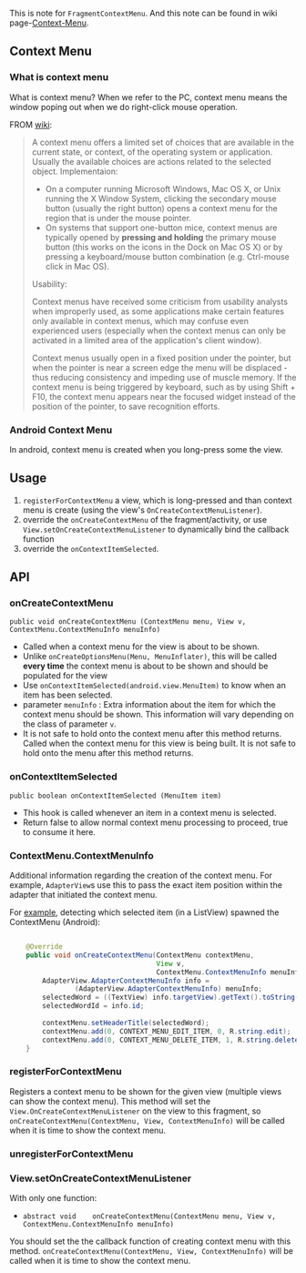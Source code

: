 This is note for `FragmentContextMenu`. And this note can be found in wiki page-[Context-Menu][Mwiki/cm].

## Context Menu

### What is context menu
What is context menu? When we refer to the PC, context menu means the window poping out when we do right-click mouse operation.

FROM [wiki][wiki/cm]:
> 
> A context menu offers a limited set of choices that are available in the current state, or context, of the operating system or application. Usually the available choices are actions related to the selected object.
> Implementaion:
> 
> - On a computer running Microsoft Windows, Mac OS X, or Unix running the X Window System, clicking the secondary mouse button (usually the right button) opens a context menu for the region that is under the mouse pointer.
> - On systems that support one-button mice, context menus are typically opened by **pressing and holding** the primary mouse button (this works on the icons in the Dock on Mac OS X) or by pressing a keyboard/mouse button combination (e.g. Ctrl-mouse click in Mac OS). 
> 
> Usability:
> 
> Context menus have received some criticism from usability analysts when improperly used, as some applications make certain features only available in context menus, which may confuse even experienced users (especially when the context menus can only be activated in a limited area of the application's client window).
> 
> Context menus usually open in a fixed position under the pointer, but when the pointer is near a screen edge the menu will be displaced - thus reducing consistency and impeding use of muscle memory. If the context menu is being triggered by keyboard, such as by using Shift + F10, the context menu appears near the focused widget instead of the position of the pointer, to save recognition efforts.

### Android Context Menu

In android, context menu is created when you long-press some the view.

## Usage

1. `registerForContextMenu` a view, which is long-pressed and than context menu is create (using the view's `OnCreateContextMenuListener`).
2. override the `onCreateContextMenu` of the fragment/activity, or use `View.setOnCreateContextMenuListener` to dynamically bind the callback function
3. override the `onContextItemSelected`.

## API
###  onCreateContextMenu 

`public void onCreateContextMenu (ContextMenu menu, View v, ContextMenu.ContextMenuInfo menuInfo)`

- Called when a context menu for the view is about to be shown. 
- Unlike `onCreateOptionsMenu(Menu, MenuInflater)`, this will be called **every time** the context menu is about to be shown and should be populated for the view
- Use `onContextItemSelected(android.view.MenuItem)` to know when an item has been selected.
- parameter `menuInfo` : Extra information about the item for which the context menu should be shown. This information will vary depending on the class of parameter `v`. 
- It is not safe to hold onto the context menu after this method returns. Called when the context menu for this view is being built. It is not safe to hold onto the menu after this method returns.

### onContextItemSelected

`public boolean onContextItemSelected (MenuItem item)`

- This hook is called whenever an item in a context menu is selected. 
- Return false to allow normal context menu processing to proceed, true to consume it here. 

### ContextMenu.ContextMenuInfo

Additional information regarding the creation of the context menu. For example, `AdapterView`s use this to pass the exact item position within the adapter that initiated the context menu. 

For [example][ex1], detecting which selected item (in a ListView) spawned the ContextMenu (Android):

```java

	@Override
	public void onCreateContextMenu(ContextMenu contextMenu,
	                                View v,
	                                ContextMenu.ContextMenuInfo menuInfo) {
	    AdapterView.AdapterContextMenuInfo info =
	            (AdapterView.AdapterContextMenuInfo) menuInfo;
	    selectedWord = ((TextView) info.targetView).getText().toString();
	    selectedWordId = info.id;
	
	    contextMenu.setHeaderTitle(selectedWord);
	    contextMenu.add(0, CONTEXT_MENU_EDIT_ITEM, 0, R.string.edit);
	    contextMenu.add(0, CONTEXT_MENU_DELETE_ITEM, 1, R.string.delete);
	}
```

### registerForContextMenu

Registers a context menu to be shown for the given view (multiple views can show the context menu). This method will set the `View.OnCreateContextMenuListener` on the view to this fragment, so `onCreateContextMenu(ContextMenu, View, ContextMenuInfo)` will be called when it is time to show the context menu.

### unregisterForContextMenu
### View.setOnCreateContextMenuListener

With only one function:

- `abstract void 	onCreateContextMenu(ContextMenu menu, View v, ContextMenu.ContextMenuInfo menuInfo)`

You should set the the callback function of creating context menu with this method. `onCreateContextMenu(ContextMenu, View, ContextMenuInfo)` will be called when it is time to show the context menu.

[wiki/cm]:http://en.wikipedia.org/wiki/Context_menu
[ex1]:http://stackoverflow.com/questions/2321332/detecting-which-selected-item-in-a-listview-spawned-the-contextmenu-android
[Mwiki/cm]:https://github.com/timmy00274672/AndroidPractice/wiki/Context-Menu